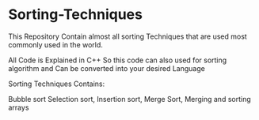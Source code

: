 # Sorting-Techniques
This Repository Contain almost all sorting Techniques that are used most commonly used in the world. 

All Code is Explained in C++ So this code can also used for sorting algorithm and 
Can be converted into your desired Language 

Sorting Techniques Contains: 

Bubble sort 
Selection sort, 
Insertion sort, 
Merge Sort, 
Merging and sorting arrays
